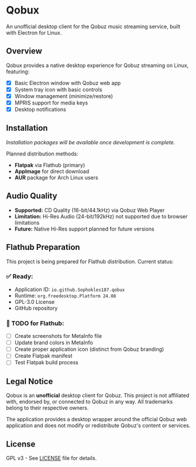 # Qobux

An unofficial desktop client for the Qobuz music streaming service, built with Electron for Linux.

## Overview

Qobux provides a native desktop experience for Qobuz streaming on Linux, featuring:

- [x] Basic Electron window with Qobuz web app
- [x] System tray icon with basic controls  
- [x] Window management (minimize/restore)
- [x] MPRIS support for media keys
- [x] Desktop notifications

## Installation

*Installation packages will be available once development is complete.*

Planned distribution methods:
- **Flatpak** via Flathub (primary)
- **AppImage** for direct download
- **AUR** package for Arch Linux users


## Audio Quality

- **Supported:** CD Quality (16-bit/44.1kHz) via Qobuz Web Player
- **Limitation:** Hi-Res Audio (24-bit/192kHz) not supported due to browser limitations
- **Future:** Native Hi-Res support planned for future versions

## Flathub Preparation

This project is being prepared for Flathub distribution. Current status:

### ✅ Ready:
- Application ID: `io.github.Sophokles187.qobux`
- Runtime: `org.freedesktop.Platform 24.08`
- GPL-3.0 License
- GitHub repository

### 📝 TODO for Flathub:
- [ ] Create screenshots for MetaInfo file
- [ ] Update brand colors in MetaInfo
- [ ] Create proper application icon (distinct from Qobuz branding)
- [ ] Create Flatpak manifest
- [ ] Test Flatpak build process

## Legal Notice

Qobux is an **unofficial** desktop client for Qobuz. This project is not affiliated with, endorsed by, or connected to Qobuz in any way. All trademarks belong to their respective owners.

The application provides a desktop wrapper around the official Qobuz web application and does not modify or redistribute Qobuz's content or services.

## License

GPL v3 - See [LICENSE](LICENSE) file for details.


